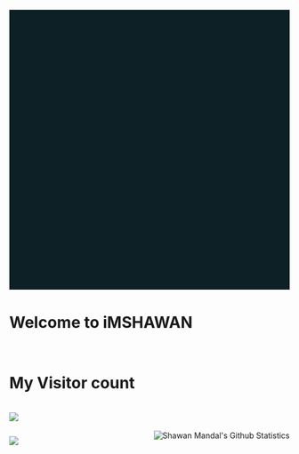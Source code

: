 <p align="center"> 
<img src="assets/imshawan.gif" alt="Hello Fellas"> 
</p>
<p align="center">
  <h1> Welcome to iMSHAWAN </h1> <br>
 </p>
<p align="center"> 
   <h1> My Visitor count </h1>  <br>
  <img src="https://profile-counter.glitch.me/imshawan/count.svg" />
</p>
<img style="padding-top:10px;" align="left" src="https://github-readme-stats.vercel.app/api/top-langs/?username=imshawan&hide=css&theme=dark&hide_langs_below=1" />

<a href="https://github.com/imshawan">
  <img style=”padding-top:30px;” align="right" src="https://github-readme-stats.vercel.app/api?username=imshawan&show_icons=true&theme=dracula&line_height=27" alt="Shawan Mandal's   Github Statistics"/>
</a>

<!--
**imshawan/imshawan** is a ✨ _special_ ✨ repository because its `README.md` (this file) appears on your GitHub profile.

Here are some ideas to get you started:

- 🔭 I’m currently working on ...
- 🌱 I’m currently learning ...
- 👯 I’m looking to collaborate on ...
- 🤔 I’m looking for help with ...
- 💬 Ask me about ...
- 📫 How to reach me: ...
- 😄 Pronouns: ...
- ⚡ Fun fact: ...
-->
